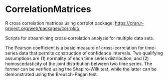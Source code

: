 # CorrelationMatrices
R cross correlation matrices using corrplot package: 
https://cran.r-project.org/web/packages/corrplot/

Scripts for streamlining cross-correlation analysis for multiple data sets.

The Pearson coefficient is a basic measure of cross-correlation for time-series data that permits construction of confidence intervals.  Two qualifying assumptions are (1) normality of each time series distribution, and (2) homoscedasticity of the joint distribution between two time series.  The former can be verified using the Shapiro-Wilk test, while the latter can be demonstrated using the Breusch-Pagan test.
